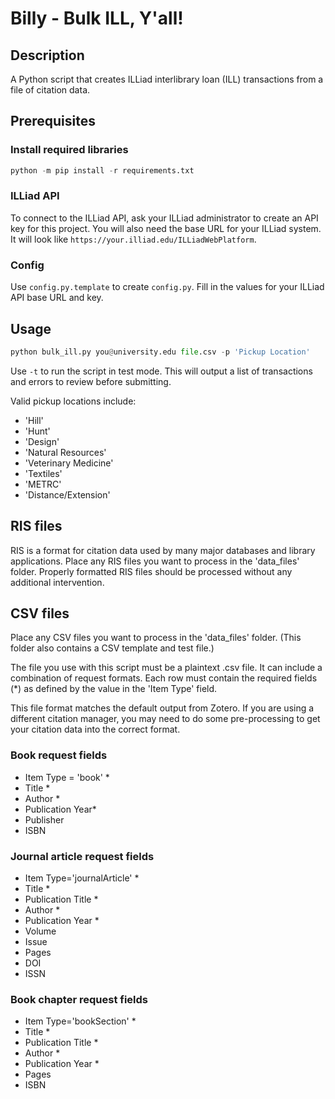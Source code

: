 # Billy - Bulk ILL, Y'all!
## Description
A Python script that creates ILLiad interlibrary loan (ILL) transactions from a file of citation data.

## Prerequisites
### Install required libraries
```python
python -m pip install -r requirements.txt
```
### ILLiad API
To connect to the ILLiad API, ask your ILLiad administrator to create an API key for this project. You will also need the base URL for your ILLiad system. It will look like `https://your.illiad.edu/ILLiadWebPlatform`.
### Config
Use `config.py.template` to create `config.py`. Fill in the values for your ILLiad API base URL and key.

## Usage
```python
python bulk_ill.py you@university.edu file.csv -p 'Pickup Location'
```
Use `-t` to run the script in test mode. This will output a list of transactions and errors to review before submitting.

Valid pickup locations include:
* 'Hill'
* 'Hunt'
* 'Design'
* 'Natural Resources'
* 'Veterinary Medicine'
* 'Textiles'
* 'METRC'
* 'Distance/Extension'

## RIS files
RIS is a format for citation data used by many major databases and library applications. Place any RIS files you want to process in the 'data_files' folder. Properly formatted RIS files should be processed without any additional intervention.

## CSV files
Place any CSV files you want to process in the 'data_files' folder. (This folder also contains a CSV template and test file.) 

The file you use with this script must be a plaintext .csv file. It can include a combination of request formats. Each row must contain the required fields (*) as defined by the value in the 'Item Type' field. 

This file format matches the default output from Zotero. If you are using a different citation manager, you may need to do some pre-processing to get your citation data into the correct format.

### Book request fields
* Item Type = 'book' *
* Title *
* Author *
* Publication Year*
* Publisher
* ISBN

### Journal article request fields
* Item Type='journalArticle' *
* Title *
* Publication Title *
* Author *
* Publication Year *
* Volume
* Issue
* Pages
* DOI
* ISSN

### Book chapter request fields
* Item Type='bookSection' *
* Title *
* Publication Title *
* Author *
* Publication Year *
* Pages
* ISBN


